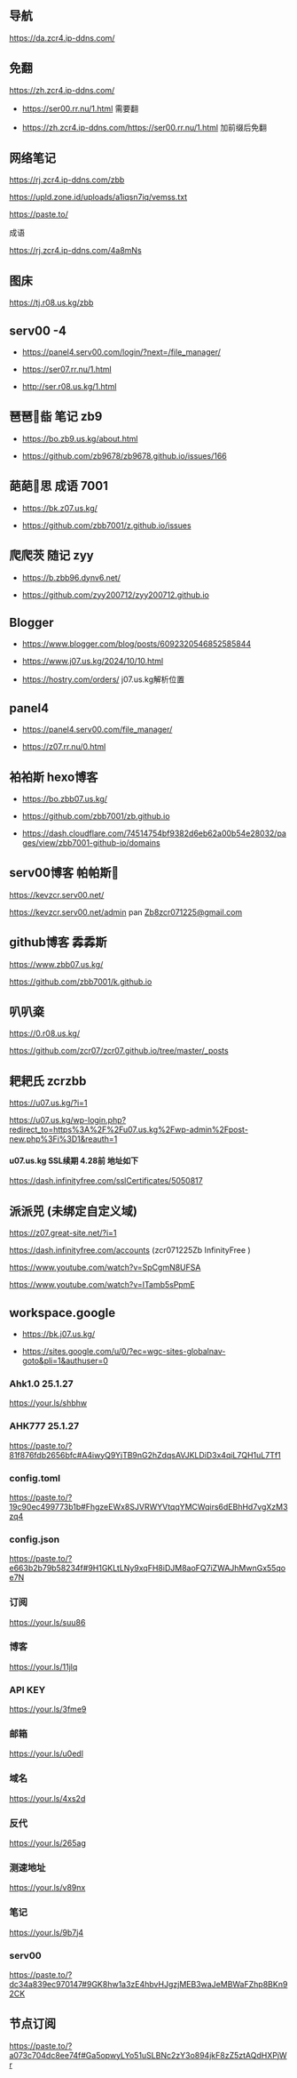 ## 导航

https://da.zcr4.ip-ddns.com/

## 免翻

https://zh.zcr4.ip-ddns.com/          

- https://ser00.rr.nu/1.html   需要翻

- https://zh.zcr4.ip-ddns.com/https://ser00.rr.nu/1.html   加前缀后免翻

## 网络笔记

https://rj.zcr4.ip-ddns.com/zbb

https://upld.zone.id/uploads/a1iqsn7iq/vemss.txt

https://paste.to/

成语

https://rj.zcr4.ip-ddns.com/4a8mNs

## 图床

https://tj.r08.us.kg/zbb

## serv00 -4

- https://panel4.serv00.com/login/?next=/file_manager/

- https://ser07.rr.nu/1.html

- http://ser.r08.us.kg/1.html

## 琶琶🔭啙 笔记  zb9

-  https://bo.zb9.us.kg/about.html

-  https://github.com/zb9678/zb9678.github.io/issues/166

## 葩葩🔭思  成语  7001

-  https://bk.z07.us.kg/

-  https://github.com/zbb7001/z.github.io/issues

## 爬爬茨  随记  zyy

-  https://b.zbb96.dynv6.net/

-  https://github.com/zyy200712/zyy200712.github.io

## Blogger

-  https://www.blogger.com/blog/posts/6092320546852585844

-  https://www.j07.us.kg/2024/10/10.html

-  https://hostry.com/orders/      j07.us.kg解析位置

## panel4

-  https://panel4.serv00.com/file_manager/

-  https://z07.rr.nu/0.html

## 袙袙斯 hexo博客

-  https://bo.zbb07.us.kg/

- https://github.com/zbb7001/zb.github.io

- https://dash.cloudflare.com/74514754bf9382d6eb62a00b54e28032/pages/view/zbb7001-github-io/domains

## serv00博客  帕帕斯🔭

https://kevzcr.serv00.net/

https://kevzcr.serv00.net/admin   pan Zb8zcr071225@gmail.com

## github博客   掱掱斯

https://www.zbb07.us.kg/

https://github.com/zbb7001/k.github.io

## 叭叭粢

https://0.r08.us.kg/

https://github.com/zcr07/zcr07.github.io/tree/master/_posts

## 耙耙氏 zcrzbb

https://u07.us.kg/?i=1

https://u07.us.kg/wp-login.php?redirect_to=https%3A%2F%2Fu07.us.kg%2Fwp-admin%2Fpost-new.php%3Fi%3D1&reauth=1 

#### u07.us.kg  SSL续期 4.28前 地址如下

https://dash.infinityfree.com/sslCertificates/5050817

## 派派兕  (未绑定自定义域)

https://z07.great-site.net/?i=1

https://dash.infinityfree.com/accounts        (zcr071225Zb InfinityFree )  

https://www.youtube.com/watch?v=SpCgmN8UFSA

https://www.youtube.com/watch?v=ITamb5sPpmE

## workspace.google

-  https://bk.j07.us.kg/

-  https://sites.google.com/u/0/?ec=wgc-sites-globalnav-goto&pli=1&authuser=0

### Ahk1.0  25.1.27

https://your.ls/shbhw

### AHK777   25.1.27

https://paste.to/?81f876fdb2656bfc#A4iwyQ9YjTB9nG2hZdqsAVJKLDiD3x4qiL7QH1uL7Tf1

### config.toml

https://paste.to/?19c90ec499773b1b#FhgzeEWx8SJVRWYVtqqYMCWqirs6dEBhHd7vgXzM3zq4

### config.json

https://paste.to/?e663b2b79b58234f#9H1GKLtLNy9xqFH8iDJM8aoFQ7iZWAJhMwnGx55qoe7N

### 订阅

https://your.ls/suu86  

### 博客

https://your.ls/11jlq 

### API KEY

https://your.ls/3fme9  

### 邮箱

https://your.ls/u0edl  

### 域名

https://your.ls/4xs2d  

### 反代

https://your.ls/265ag  

### 测速地址

https://your.ls/v89nx  

### 笔记

https://your.ls/9b7j4  

### serv00

https://paste.to/?dc34a839ec970147#9GK8hw1a3zE4hbvHJgzjMEB3waJeMBWaFZhp8BKn92CK

## 节点订阅

https://paste.to/?a073c704dc8ee74f#Ga5opwyLYo51uSLBNc2zY3o894jkF8zZ5ztAQdHXPjWr


